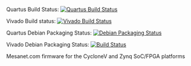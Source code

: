 Quartus Build Status: [![Quartus Build Status](https://jenkins.machinekit.io/buildStatus/icon?job=mksocfpga)](https://jenkins.machinekit.io/buildStatus/icon?job=mksocfpga)

Vivado Build status: [![Vivado Build Status](https://jenkins.machinekit.io/buildStatus/icon?job=mksocfpga-vivado)](https://jenkins.machinekit.io/job/mksocfpga-vivado)

Quartus Debian Packaging Status: [![Debian Packaging Status](https://jenkins.machinekit.io/buildStatus/icon?job=mksocfpga-packaging)](https://jenkins.machinekit.io/buildStatus/icon?job=mksocfpga-packaging)

Vivado Debian Packaging Status: [![Build Status](https://jenkins.machinekit.io/buildStatus/icon?job=mksocfpga-packaging-vivado)](https://jenkins.machinekit.io/job/mksocfpga-packaging-vivado)

Mesanet.com firmware for the CycloneV and Zynq SoC/FPGA platforms

